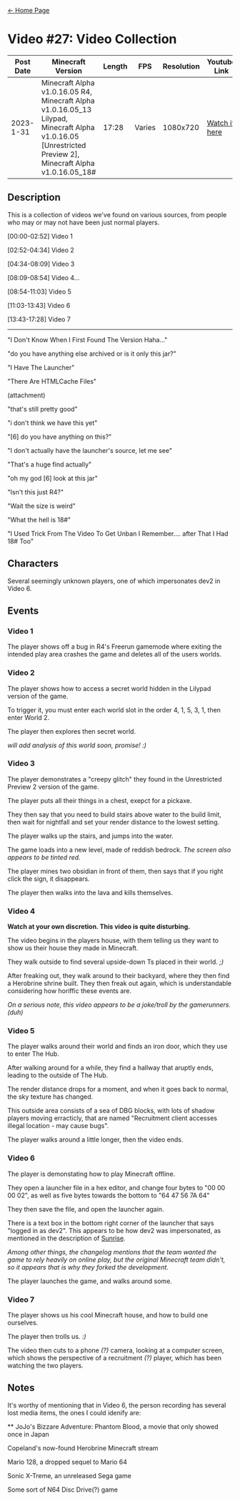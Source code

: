[← Home Page](../README.md#2-videos)

# Video #27: Video Collection
| Post Date  | Minecraft Version             | Length  | FPS | Resolution | Youtube Link      |
| ---------  | ----------------------------- | ------- | --- | ---------- | ----------------- |
| 2023-1-31 | Minecraft Alpha v1.0.16.05 R4, Minecraft Alpha v1.0.16.05_13 Lilypad, Minecraft Alpha v1.0.16.05 [Unrestricted Preview 2], Minecraft Alpha v1.0.16.05_18#| 17:28 | Varies  | 1080x720   | [Watch it here](https://www.youtube.com/watch?v=WaK7Xzuszu0) |

## Description
This is a collection of videos we've found on various sources, from people who may or may not have been just normal players.

[00:00-02:52] Video 1

[02:52-04:34] Video 2

[04:34-08:09] Video 3

[08:09-08:54] Video 4...

[08:54-11:03] Video 5

[11:03-13:43] Video 6

[13:43-17:28] Video 7



------------

"I Don't Know When I First Found The Version Haha..."

"do you have anything else archived or is it only this jar?"

"I Have The Launcher"

"There Are HTMLCache Files"

(attachment)

"that's still pretty good"

"i don't think we have this yet"

"[6] do you have anything on this?"


"I don't actually have the launcher's source, let me see"

"That's a huge find actually"

"oh my god [6] look at this jar"

"Isn't this just R4?"

"Wait the size is weird"

"What the hell is 18#"

"I Used Trick From The Video To Get Unban I Remember.... after That I Had 18# Too"

## Characters
Several seemingly unknown players, one of which impersonates dev2 in Video 6.

## Events

### Video 1

The player shows off a bug in R4's Freerun gamemode where exiting the intended play area crashes the game and deletes all of the users worlds.

### Video 2
The player shows how to access a secret world hidden in the Lilypad version of the game.

To trigger it, you must enter each world slot in the order 4, 1, 5, 3, 1, then enter World 2.

The player then explores then secret world.

_will add analysis of this world soon, promise! :)_

### Video 3
The player demonstrates a "creepy glitch" they found in the Unrestricted Preview 2 version of the game.

The player puts all their things in a chest, exepct for a pickaxe.

They then say that you need to build stairs above water to the build limit, then wait for nightfall and set your render distance to the lowest setting.

The player walks up the stairs, and jumps into the water.

The game loads into a new level, made of reddish bedrock. _The screen also appears to be tinted red._

The player mines two obsidian in front of them, then says that if you right click the sign, it disappears.

The player then walks into the lava and kills themselves.

### Video 4
**Watch at your own discretion. This video is quite disturbing.**

The video begins in the players house, with them telling us they want to show us their house they made in Minecraft.

They walk outside to find several upside-down Ts placed in their world. _;)_

After freaking out, they walk around to their backyard, where they then find a Herobrine shrine built. They then freak out again, which is understandable considering how horiffic these events are.

_On a serious note, this video appears to be a joke/troll by the gamerunners. (_duh_)_

### Video 5
The player walks around their world and finds an iron door, which they use to enter The Hub.

After walking around for a while, they find a hallway that aruptly ends, leading to the outside of The Hub.

The render distance drops for a moment, and when it goes back to normal, the sky texture has changed.

This outside area consists of a sea of DBG blocks, with lots of shadow players moving erracticly, that are named "Recruitment client accesses illegal location - may cause bugs".

The player walks around a little longer, then the video ends.

### Video 6
The player is demonstating how to play Minecraft offline.

They open a launcher file in a hex editor, and change four bytes to "00 00 00 02", as well as five bytes towards the bottom to "64 47 56 7A 64"

They then save the file, and open the launcher again.

There is a text box in the bottom right corner of the launcher that says "logged in as dev2". This appears to be how dev2 was impersonated, as mentioned in the description of [Sunrise](/videos/sunrise.md).

_Among other things, the changelog mentions that the team wanted the game to rely heavily on online play, but the original Minecraft team didn't, so it appears that is why they forked the development._

The player launches the game, and walks around some.

### Video 7
The player shows us his cool Minecraft house, and how to build one ourselves.

The player then trolls us. _:)_

The video then cuts to a phone _(?)_ camera, looking at a computer screen, which shows the perspective of a recruitment _(?)_ player, which has been watching the two players.

## Notes
It's worthy of mentioning that in Video 6, the person recording has several lost media items, the ones I could idenify are:

**
JoJo's Bizzare Adventure: Phantom Blood, a movie that only showed once in Japan

Copeland's now-found Herobrine Minecraft stream

Mario 128, a dropped sequel to Mario 64

Sonic X-Treme, an unreleased Sega game

Some sort of N64 Disc Drive(?) game